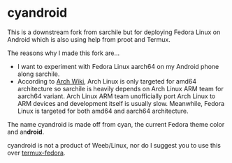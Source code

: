 # cyandroid

This is a downstream fork from sarchile but for deploying Fedora Linux on Android which is also using help from proot and Termux.

The reasons why I made this fork are...

* I want to experiment with Fedora Linux aarch64 on my Android phone along sarchile.
* According to [Arch Wiki](https://wiki.archlinux.org/title/Frequently_asked_questions#Why_would_I_not_want_to_use_Arch?), Arch Linux is only targeted for amd64 architecture so sarchile is heavily depends on Arch Linux ARM team for aarch64 variant. Arch Linux ARM team unofficially port Arch Linux to ARM devices and development itself is usually slow. Meanwhile, Fedora Linux is targeted for both amd64 and aarch64 architecture.

The name cyandroid is made off from cyan, the current Fedora theme color and an**droid**.

cyandroid is not a product of Weeb/Linux, nor do I suggest you to use this over [termux-fedora](https://github.com/nmilosev/termux-fedora).
